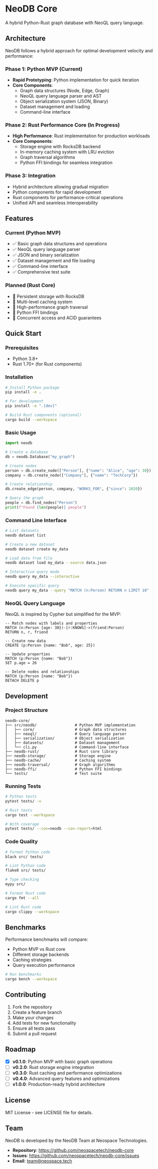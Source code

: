 # NeoDB Core

A hybrid Python-Rust graph database with NeoQL query language.

## Architecture

NeoDB follows a hybrid approach for optimal development velocity and performance:

### Phase 1: Python MVP (Current)
- **Rapid Prototyping**: Python implementation for quick iteration
- **Core Components**:
  - Graph data structures (Node, Edge, Graph)
  - NeoQL query language parser and AST
  - Object serialization system (JSON, Binary)
  - Dataset management and loading
  - Command-line interface

### Phase 2: Rust Performance Core (In Progress)
- **High Performance**: Rust implementation for production workloads
- **Core Components**:
  - Storage engine with RocksDB backend
  - In-memory caching system with LRU eviction
  - Graph traversal algorithms
  - Python FFI bindings for seamless integration

### Phase 3: Integration
- Hybrid architecture allowing gradual migration
- Python components for rapid development
- Rust components for performance-critical operations
- Unified API and seamless interoperability

## Features

### Current (Python MVP)
- ✅ Basic graph data structures and operations
- ✅ NeoQL query language parser
- ✅ JSON and binary serialization
- ✅ Dataset management and file loading
- ✅ Command-line interface
- ✅ Comprehensive test suite

### Planned (Rust Core)
- 🚧 Persistent storage with RocksDB
- 🚧 Multi-level caching system
- 🚧 High-performance graph traversal
- 🚧 Python FFI bindings
- 🚧 Concurrent access and ACID guarantees

## Quick Start

### Prerequisites
- Python 3.8+
- Rust 1.70+ (for Rust components)

### Installation

```bash
# Install Python package
pip install -e .

# For development
pip install -e ".[dev]"

# Build Rust components (optional)
cargo build --workspace
```

### Basic Usage

```python
import neodb

# Create a database
db = neodb.Database("my_graph")

# Create nodes
person = db.create_node(["Person"], {"name": "Alice", "age": 30})
company = db.create_node(["Company"], {"name": "TechCorp"})

# Create relationship
db.create_edge(person, company, "WORKS_FOR", {"since": 2020})

# Query the graph
people = db.find_nodes("Person")
print(f"Found {len(people)} people")
```

### Command Line Interface

```bash
# List datasets
neodb dataset list

# Create a new dataset
neodb dataset create my_data

# Load data from file
neodb dataset load my_data --source data.json

# Interactive query mode
neodb query my_data --interactive

# Execute specific query
neodb query my_data --query "MATCH (n:Person) RETURN n LIMIT 10"
```

### NeoQL Query Language

NeoQL is inspired by Cypher but simplified for the MVP:

```cypher
-- Match nodes with labels and properties
MATCH (n:Person {age: 30})-[r:KNOWS]->(friend:Person)
RETURN n, r, friend

-- Create new data
CREATE (p:Person {name: "Bob", age: 25})

-- Update properties
MATCH (p:Person {name: "Bob"})
SET p.age = 26

-- Delete nodes and relationships
MATCH (p:Person {name: "Bob"})
DETACH DELETE p
```

## Development

### Project Structure

```
neodb-core/
├── src/neodb/                 # Python MVP implementation
│   ├── core/                  # Graph data structures
│   ├── neoql/                 # Query language parser
│   ├── serialization/         # Object serialization
│   ├── datasets/              # Dataset management
│   └── cli.py                 # Command-line interface
├── neodb-rust/                # Rust core library
├── neodb-storage/             # Storage engine
├── neodb-cache/               # Caching system
├── neodb-traversal/           # Graph algorithms
├── neodb-ffi/                 # Python FFI bindings
└── tests/                     # Test suite
```

### Running Tests

```bash
# Python tests
pytest tests/ -v

# Rust tests  
cargo test --workspace

# With coverage
pytest tests/ --cov=neodb --cov-report=html
```

### Code Quality

```bash
# Format Python code
black src/ tests/

# Lint Python code
flake8 src/ tests/

# Type checking
mypy src/

# Format Rust code
cargo fmt --all

# Lint Rust code
cargo clippy --workspace
```

## Benchmarks

Performance benchmarks will compare:
- Python MVP vs Rust core
- Different storage backends
- Caching strategies
- Query execution performance

```bash
# Run benchmarks
cargo bench --workspace
```

## Contributing

1. Fork the repository
2. Create a feature branch
3. Make your changes
4. Add tests for new functionality
5. Ensure all tests pass
6. Submit a pull request

## Roadmap

- [x] **v0.1.0**: Python MVP with basic graph operations
- [ ] **v0.2.0**: Rust storage engine integration
- [ ] **v0.3.0**: Rust caching and performance optimizations
- [ ] **v0.4.0**: Advanced query features and optimizations
- [ ] **v1.0.0**: Production-ready hybrid architecture

## License

MIT License - see LICENSE file for details.

## Team

NeoDB is developed by the NeoDB Team at Neospace Technologies.

- **Repository**: https://github.com/neospacetech/neodb-core
- **Issues**: https://github.com/neospacetech/neodb-core/issues
- **Email**: team@neospace.tech